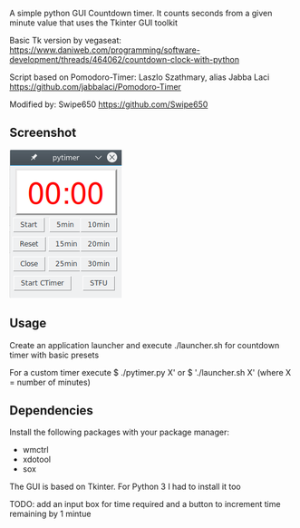 A simple python GUI Countdown timer. It counts seconds from a given minute value that uses the Tkinter GUI toolkit

Basic Tk version by vegaseat:
https://www.daniweb.com/programming/software-development/threads/464062/countdown-clock-with-python

Script based on Pomodoro-Timer:
Laszlo Szathmary, alias Jabba Laci https://github.com/jabbalaci/Pomodoro-Timer

Modified by: Swipe650 https://github.com/Swipe650

Screenshot
---------

![pytimer](screenshot.png)

Usage
-----

Create an application launcher and execute ./launcher.sh for countdown timer with basic presets

For a custom timer execute $ ./pytimer.py X' or $ './launcher.sh X' (where X = number of minutes)

Dependencies
------------

Install the following packages with your package manager:
* wmctrl
* xdotool
* sox

The GUI is based on Tkinter. For Python 3 I had to install it too


TODO: add an input box for time required and a button to increment time remaining by 1 mintue 
